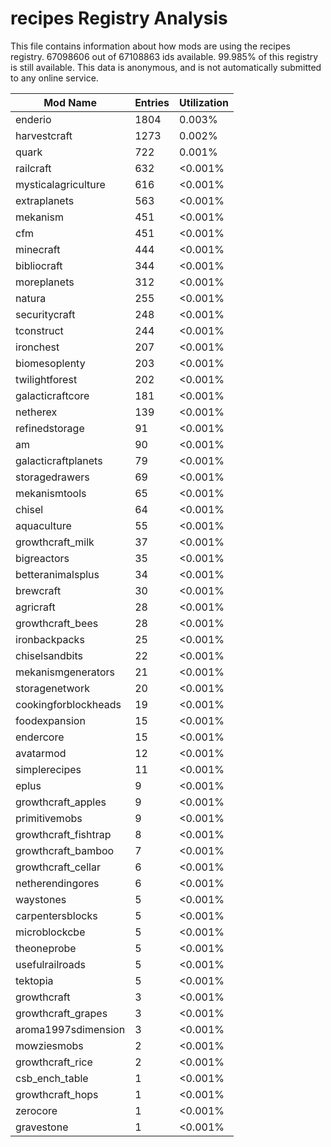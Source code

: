 # recipes Registry Analysis

This file contains information about how mods are using the recipes registry.
67098606 out of 67108863 ids available. 99.985% of this registry is still
available. This data is anonymous, and is not automatically submitted to any
online service.


| Mod Name             | Entries | Utilization |
|----------------------|---------|-------------|
| enderio              | 1804    | 0.003%      |
| harvestcraft         | 1273    | 0.002%      |
| quark                | 722     | 0.001%      |
| railcraft            | 632     | <0.001%     |
| mysticalagriculture  | 616     | <0.001%     |
| extraplanets         | 563     | <0.001%     |
| mekanism             | 451     | <0.001%     |
| cfm                  | 451     | <0.001%     |
| minecraft            | 444     | <0.001%     |
| bibliocraft          | 344     | <0.001%     |
| moreplanets          | 312     | <0.001%     |
| natura               | 255     | <0.001%     |
| securitycraft        | 248     | <0.001%     |
| tconstruct           | 244     | <0.001%     |
| ironchest            | 207     | <0.001%     |
| biomesoplenty        | 203     | <0.001%     |
| twilightforest       | 202     | <0.001%     |
| galacticraftcore     | 181     | <0.001%     |
| netherex             | 139     | <0.001%     |
| refinedstorage       | 91      | <0.001%     |
| am                   | 90      | <0.001%     |
| galacticraftplanets  | 79      | <0.001%     |
| storagedrawers       | 69      | <0.001%     |
| mekanismtools        | 65      | <0.001%     |
| chisel               | 64      | <0.001%     |
| aquaculture          | 55      | <0.001%     |
| growthcraft_milk     | 37      | <0.001%     |
| bigreactors          | 35      | <0.001%     |
| betteranimalsplus    | 34      | <0.001%     |
| brewcraft            | 30      | <0.001%     |
| agricraft            | 28      | <0.001%     |
| growthcraft_bees     | 28      | <0.001%     |
| ironbackpacks        | 25      | <0.001%     |
| chiselsandbits       | 22      | <0.001%     |
| mekanismgenerators   | 21      | <0.001%     |
| storagenetwork       | 20      | <0.001%     |
| cookingforblockheads | 19      | <0.001%     |
| foodexpansion        | 15      | <0.001%     |
| endercore            | 15      | <0.001%     |
| avatarmod            | 12      | <0.001%     |
| simplerecipes        | 11      | <0.001%     |
| eplus                | 9       | <0.001%     |
| growthcraft_apples   | 9       | <0.001%     |
| primitivemobs        | 9       | <0.001%     |
| growthcraft_fishtrap | 8       | <0.001%     |
| growthcraft_bamboo   | 7       | <0.001%     |
| growthcraft_cellar   | 6       | <0.001%     |
| netherendingores     | 6       | <0.001%     |
| waystones            | 5       | <0.001%     |
| carpentersblocks     | 5       | <0.001%     |
| microblockcbe        | 5       | <0.001%     |
| theoneprobe          | 5       | <0.001%     |
| usefulrailroads      | 5       | <0.001%     |
| tektopia             | 5       | <0.001%     |
| growthcraft          | 3       | <0.001%     |
| growthcraft_grapes   | 3       | <0.001%     |
| aroma1997sdimension  | 3       | <0.001%     |
| mowziesmobs          | 2       | <0.001%     |
| growthcraft_rice     | 2       | <0.001%     |
| csb_ench_table       | 1       | <0.001%     |
| growthcraft_hops     | 1       | <0.001%     |
| zerocore             | 1       | <0.001%     |
| gravestone           | 1       | <0.001%     |
